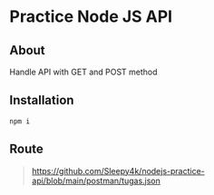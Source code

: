 # Practice Node JS API

## About
Handle API with GET and POST method

## Installation
```
npm i
```

## Route
> https://github.com/Sleepy4k/nodejs-practice-api/blob/main/postman/tugas.json
